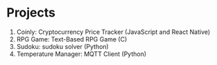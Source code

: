 # Projects
1. Coinly: Cryptocurrency Price Tracker (JavaScript and React Native)
2. RPG Game: Text-Based RPG Game (C)
3. Sudoku: sudoku solver (Python)
4. Temperature Manager: MQTT Client (Python)